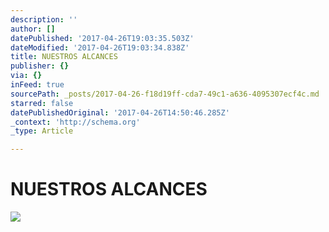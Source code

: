 ```yaml
---
description: ''
author: []
datePublished: '2017-04-26T19:03:35.503Z'
dateModified: '2017-04-26T19:03:34.838Z'
title: NUESTROS ALCANCES
publisher: {}
via: {}
inFeed: true
sourcePath: _posts/2017-04-26-f18d19ff-cda7-49c1-a636-4095307ecf4c.md
starred: false
datePublishedOriginal: '2017-04-26T14:50:46.285Z'
_context: 'http://schema.org'
_type: Article

---
```

# **NUESTROS ALCANCES**
![](https://the-grid-user-content.s3-us-west-2.amazonaws.com/2544f841-8bcf-4795-ba69-b351dd00932e.jpg)